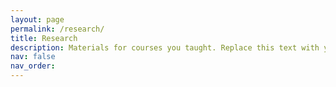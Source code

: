```yaml
---
layout: page
permalink: /research/
title: Research
description: Materials for courses you taught. Replace this text with your description.
nav: false
nav_order: 
---
```



